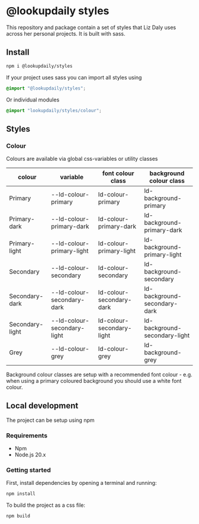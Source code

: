# @lookupdaily styles

This repository and package contain a set of styles that Liz Daly uses across her personal projects. It is built with sass.

## Install

```bash
npm i @lookupdaily/styles
```

If your project uses sass you can import all styles using

```scss
@import "@lookupdaily/styles";
```

Or individual modules

```scss
@import "lookupdaily/styles/colour";
```

## Styles

### Colour

Colours are available via global css-variables or utility classes

| colour          | variable                    | font colour class         | background colour class       |
| --------------- | --------------------------- | ------------------------- | ----------------------------- |
| Primary         | --ld-colour-primary         | ld-colour-primary         | ld-background-primary         |
| Primary-dark    | --ld-colour-primary-dark    | ld-colour-primary-dark    | ld-background-primary-dark    |
| Primary-light   | --ld-colour-primary-light   | ld-colour-primary-light   | ld-background-primary-light   |
| Secondary       | --ld-colour-secondary       | ld-colour-secondary       | ld-background-secondary       |
| Secondary-dark  | --ld-colour-secondary-dark  | ld-colour-secondary-dark  | ld-background-secondary-dark  |
| Secondary-light | --ld-colour-secondary-light | ld-colour-secondary-light | ld-background-secondary-light |
| Grey            | --ld-colour-grey            | ld-colour-grey            | ld-background-grey            |

Background colour classes are setup with a recommended font colour - e.g. when using a primary coloured background you should use a white font colour.

## Local development

The project can be setup using npm

### Requirements

- Npm
- Node.js 20.x

### Getting started

First, install dependencies by opening a terminal and running:

```bash
npm install
```

To build the project as a css file:

```bash
npm build
```
